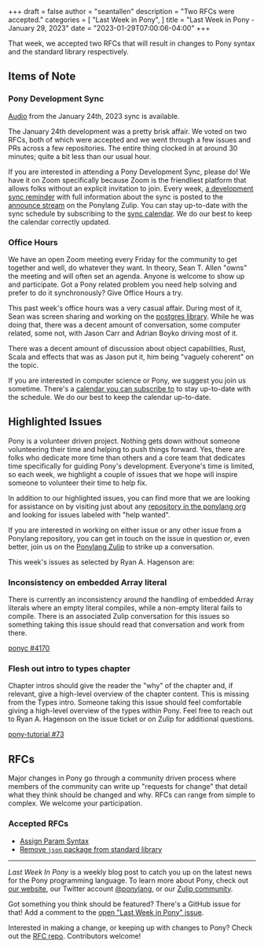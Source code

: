 +++
draft = false
author = "seantallen"
description = "Two RFCs were accepted."
categories = [
    "Last Week in Pony",
]
title = "Last Week in Pony - January 29, 2023"
date = "2023-01-29T07:00:06-04:00"
+++

That week, we accepted two RFCs that will result in changes to Pony syntax and the standard library respectively.

<!--more-->

## Items of Note

### Pony Development Sync

[Audio](https://sync-recordings.ponylang.io/r/2023_01_24.m4a) from the January 24th, 2023 sync is available.

The January 24th development was a pretty brisk affair. We voted on two RFCs, both of which were accepted and we went through a few issues and PRs across a few repositories. The entire thing clocked in at around 30 minutes; quite a bit less than our usual hour.

If you are interested in attending a Pony Development Sync, please do! We have it on Zoom specifically because Zoom is the friendliest platform that allows folks without an explicit invitation to join. Every week, [a development sync reminder](https://ponylang.zulipchat.com/#narrow/stream/189932-announce/topic/Sync.20Reminder) with full information about the sync is posted to the [announce stream](https://ponylang.zulipchat.com/#narrow/stream/189932-announce) on the Ponylang Zulip. You can stay up-to-date with the sync schedule by subscribing to the [sync calendar](https://calendar.google.com/calendar/ical/59jcru6f50mrpqbm7em4iclnkk%40group.calendar.google.com/public/basic.ics). We do our best to keep the calendar correctly updated.

### Office Hours

We have an open Zoom meeting every Friday for the community to get together and well, do whatever they want. In theory, Sean T. Allen "owns" the meeting and will often set an agenda. Anyone is welcome to show up and participate. Got a Pony related problem you need help solving and prefer to do it synchronously? Give Office Hours a try.

This past week's office hours was a very casual affair. During most of it, Sean was screen sharing and working on the [postgres library](https://github.com/ponylang/postgres). While he was doing that, there was a decent amount of conversation, some computer related, some not, with Jason Carr and Adrian Boyko driving most of it.

There was a decent amount of discussion about object capabilities, Rust, Scala and effects that was as Jason put it, him being "vaguely coherent" on the topic.

If you are interested in computer science or Pony, we suggest you join us sometime. There's a [calendar you can subscribe to](https://calendar.google.com/calendar/ical/4465e68ae24131ae00461a40893f2637a2c9ac510e311a44ff78680e2f183ce3%40group.calendar.google.com/public/basic.ics) to stay up-to-date with the schedule. We do our best to keep the calendar up-to-date.

## Highlighted Issues

Pony is a volunteer driven project. Nothing gets down without someone volunteering their time and helping to push things forward. Yes, there are folks who dedicate more time than others and a core team that dedicates time specifically for guiding Pony's development. Everyone's time is limited, so each week, we highlight a couple of issues that we hope will inspire someone to volunteer their time to help fix.

In addition to our highlighted issues, you can find more that we are looking for assistance on by visiting just about any [repository in the ponylang org](https://github.com/ponylang/) and looking for issues labeled with "help wanted".

If you are interested in working on either issue or any other issue from a Ponylang repository, you can get in touch on the issue in question or, even better, join us on the [Ponylang Zulip](https://ponylang.zulipchat.com/) to strike up a conversation.

This week's issues as selected by Ryan A. Hagenson are:

### Inconsistency on embedded Array literal

There is currently an inconsistency around the handling of embedded Array literals where an empty literal compiles, while a non-empty literal fails to compile. There is an associated Zulip conversation for this issues so something taking this issue should read that conversation and work from there.

[ponyc #4170](https://github.com/ponylang/ponyc/issues/4178)

### Flesh out intro to types chapter

Chapter intros should give the reader the "why" of the chapter and, if relevant, give a high-level overview of the chapter content. This is missing from the Types intro. Someone taking this issue should feel comfortable giving a high-level overview of the types within Pony. Feel free to reach out to Ryan A. Hagenson on the issue ticket or on Zulip for additional questions.

[pony-tutorial #73](https://github.com/ponylang/pony-tutorial/issues/73)

## RFCs

Major changes in Pony go through a community driven process where members of the community can write up "requests for change" that detail what they think should be changed and why. RFCs can range from simple to complex. We welcome your participation.

### Accepted RFCs

- [Assign Param Syntax](https://github.com/ponylang/rfcs/blob/main/text/0077-assign-param-syntax.md)
- [Remove `json` package from standard library](https://github.com/ponylang/rfcs/blob/main/text/0078-remove-json-package-from-stdlib.md)

---

_Last Week In Pony_ is a weekly blog post to catch you up on the latest news for the Pony programming language. To learn more about Pony, check out [our website](https://ponylang.io), our Twitter account [@ponylang](https://twitter.com/ponylang), or our [Zulip community](https://ponylang.zulipchat.com).

Got something you think should be featured? There's a GitHub issue for that! Add a comment to the [open "Last Week in Pony" issue](https://github.com/ponylang/ponylang.github.io/issues?q=is%3Aissue+is%3Aopen+label%3Alast-week-in-pony).

Interested in making a change, or keeping up with changes to Pony? Check out the [RFC repo](https://github.com/ponylang/rfcs). Contributors welcome!

